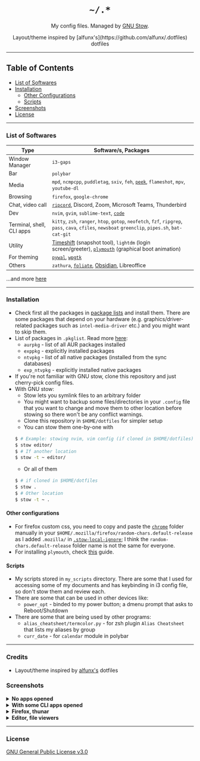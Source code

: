 <div align="center">
	<h1><code>~/.*</code></h1>
	<p>My config files. Managed by <a href="https://www.gnu.org/software/stow/">GNU Stow</a>.</p>
    <p>Layout/theme inspired by [alfunx's](https://github.com/alfunx/.dotfiles) dotfiles</p>
</div>

___

## Table of Contents
- [List of Softwares](#list-of-softwares)
- [Installation](#installation)
    - [Other Configurations](#other-configurations)
    - [Scripts](#scripts)
- [Screenshots](#screenshots)
- [License](#license)

___

### List of Softwares

| Type                      | Software/s, Packages                                                                                                                                 |
| ------------------------- | ---------------------------------------------------------------------------------------------------------------------------------------------------- |
| Window Manager            | `i3-gaps`|
| Bar                       | `polybar`|
| Media                     | `mpd`, `ncmpcpp`, `puddletag`, `sxiv`, `feh`, [`peek`](https://github.com/phw/peek), `flameshot`, `mpv`, `youtube-dl`|
| Browsing                  | `firefox`, `google-chrome`|
| Chat, video call          | [`ripcord`](https://wiki.archlinux.org/title/Ripcord), Discord, Zoom, Microsoft Teams, Thunderbird|
| Dev                       | `nvim`, `gvim`, `sublime-text`, [`code`](https://wiki.archlinux.org/title/Visual_Studio_Code)|
| Terminal, shell, CLI apps | `kitty`, `zsh`, `ranger`, `htop`, `gotop`, `neofetch`, `fzf`, `ripgrep`, `pass`, `cava`, `cfiles`, `newsboat` `greenclip`, `pipes.sh`, `bat-cat-git`|
| Utility                   | [Timeshift](https://github.com/teejee2008/timeshift) (snapshot tool), `lightdm` (login screen/greeter), [`plymouth`](https://wiki.archlinux.org/title/plymouth) (graphical boot animation)|
| For theming               | [`pywal`](https://github.com/dylanaraps/pywal), [`wpgtk`](https://github.com/deviantfero/wpgtk)|
| Others                    | `zathura`, [`foliate`](https://johnfactotum.github.io/foliate/), [Obsidian](https://obsidian.md/), Libreoffice|

...and more [here](https://github.com/DatSudo/dotfiles/tree/main/.pkglist/)

___

### Installation

- Check first all the packages in [package lists](https://github.com/DatSudo/dotfiles/tree/main/.pkglist/) and install them. There are some packages that depend on your hardware (e.g. graphics/driver-related packages such as `intel-media-driver` etc.) and you might want to skip them.
- List of packages in `.pkglist`. Read more [here](https://wiki.archlinux.org/title/Pacman/Tips_and_tricks#Listing_packages):
    - `aurpkg` - list of all AUR packages installed
    - `exppkg` - explicitly installed packages
    - `ntvpkg` - list of all native packages (installed from the sync databases)
    - `exp_ntvpkg` - explicitly installed native packages
- If you're not familiar with GNU stow, clone this repository and just cherry-pick config files.
- With GNU stow:
    - Stow lets you symlink files to an arbitrary folder
    - You might want to backup some files/directories in your `.config` file that you want to change and move them to other location before stowing so there won't be any conflict warnings.
    - Clone this repository in `$HOME/dotfiles` for simpler setup
    - You can stow them one-by-one with
    ```bash
    $ # Example: stowing nvim, vim config (if cloned in $HOME/dotfiles)
    $ stow editor/
    $ # If another location
    $ stow -t ~ editor/
    ```
    - Or all of them
    ```bash
    $ # if cloned in $HOME/dotfiles
    $ stow .
    $ # Other location
    $ stow -t ~ .
    ```

#### Other configurations
- For firefox custom css, you need to copy and paste the [`chrome`](https://github.com/DatSudo/dotfiles/tree/main/firefox/.mozilla/firefox/any.default-release/chrome) folder manually in your `$HOME/.mozilla/firefox/random-chars.default-release` as I added `.mozilla/` in [`.stow-local-ignore`](https://github.com/DatSudo/dotfiles/blob/main/firefox/.stow-local-ignore); I think the `random-chars.default-release` folder name is not the same for everyone.
- For installing `plymouth`, check [this](https://gist.github.com/DatSudo/7bc759aeebc381afe1ed7e314c9041b4) guide.

#### Scripts
- My scripts stored in `my_scripts` directory. There are some that I used for accessing some of my documents and has keybinding in i3 config file, so don't stow them and review each.
- There are some that can be used in other devices like:
    - `power_opt` - binded to my power button; a dmenu prompt that asks to Reboot/Shutdown
- There are some that are being used by other programs:
    - `alias_cheatsheet/termcolor.py` - for zsh plugin `Alias Cheatsheet` that lists my aliases by group
    - `curr_date` - for `calendar` module in polybar

___

### Credits

- Layout/theme inspired by [alfunx's](https://github.com/alfunx/.dotfiles) dotfiles

### Screenshots

<details>
    <summary><b>No apps opened</b></summary>

<img src="https://github.com/DatSudo/dotfiles/blob/main/.images/clean_ss.png" alt="Clean screenshot">

</details>

<details>
    <summary><b>With some CLI apps opened</b></summary>

<img src="https://github.com/DatSudo/dotfiles/blob/main/.images/cli_ss.png" alt="With some CLI apps screenshot">

</details>

<details>
    <summary><b>Firefox, thunar</b></summary>

<img src="https://github.com/DatSudo/dotfiles/blob/main/.images/ffthunar_ss.png" alt="Firefox, thunar screenshot">

</details>

<details>
    <summary><b>Editor, file viewers</b></summary>

<img src="https://github.com/DatSudo/dotfiles/blob/main/.images/editorfv_ss1.png" alt="Editor, file viewers screenshot 1">
<img src="https://github.com/DatSudo/dotfiles/blob/main/.images/editorfv_ss2.png" alt="Editor, file viewers screenshot 2">

</details>

___

### License

[GNU General Public License v3.0](https://github.com/DatSudo/dotfiles/blob/main/LICENSE)
